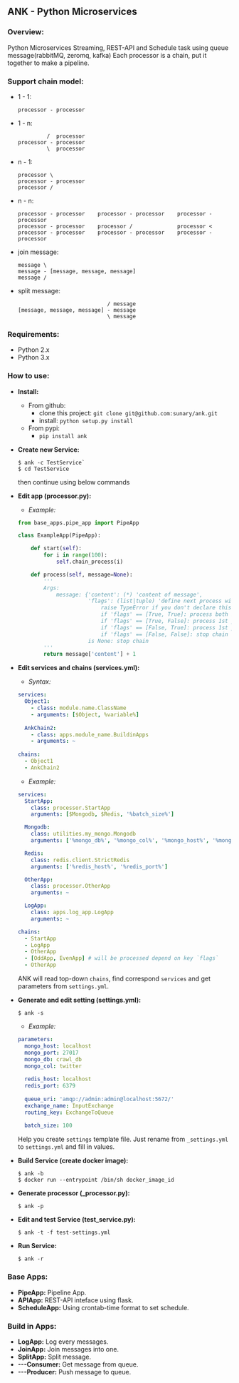 ## ANK - Python Microservices ##


### Overview: ###
 Python Microservices Streaming, REST-API and Schedule task using queue message(rabbitMQ, zeromq, kafka)
 Each processor is a chain, put it together to make a pipeline.
 
 
### Support chain model:
* 1 - 1:
    ```
    processor - processor
    ```
* 1 - n:
    ```
             /  processor
    processor - processor
             \  processor
    ```
* n - 1:
    ```
    processor \
    processor - processor
    processor /
    ```
* n - n:
    ```
    processor - processor    processor - processor    processor - processor
    processor - processor    processor /              processor < 
    processor - processor    processor - processor    processor - processor
    ```
* join message:
    ```
    message \
    message - [message, message, message]
    message /
    ```
* split message:
    ```
                                / message
    [message, message, message] - message
                                \ message
    ```
    

### Requirements: ###
* Python 2.x
* Python 3.x


### How to use: ###
* **Install:**
    * From github:
        - clone this project: `git clone git@github.com:sunary/ank.git`
        - install: `python setup.py install`
    * From pypi:
        - `pip install ank`
        
* **Create new Service:**
    ```shell
    $ ank -c TestService`
    $ cd TestService
    ```
    then continue using below commands

* **Edit app (processor.py):**
    * *Example:*
    ```python
    from base_apps.pipe_app import PipeApp

    class ExampleApp(PipeApp):
    
        def start(self):
            for i in range(100):
                self.chain_process(i)
    
        def process(self, message=None):
            '''
            Args:
                message: {'content': (*) 'content of message',
                          'flags': (list|tuple) 'define next process will be use'}
                              raise TypeError if you don't declare this in return of before braching-processor
                              if 'flags' == [True, True]: process both in next braching-processors
                              if 'flags' == [True, False]: process 1st processor in next braching-processors
                              if 'flags' == [False, True]: process 1st processor in next braching-processors
                              if 'flags' == [False, False]: stop chain
                          is None: stop chain
            '''
            return message['content'] + 1
    ```
    
* **Edit services and chains (services.yml):**
    * *Syntax:*
    ```yaml
    services:
      Object1:
        - class: module.name.ClassName
        - arguments: [$Object, %variable%] 
      
      AnkChain2:
        - class: apps.module_name.BuildinApps
        - arguments: ~
        
    chains:
      - Object1
      - AnkChain2
    ```
    * *Example:*
    ```yaml
    services:
      StartApp:
        class: processor.StartApp
        arguments: [$Mongodb, $Redis, '%batch_size%']
    
      Mongodb:
        class: utilities.my_mongo.Mongodb
        arguments: ['%mongo_db%', '%mongo_col%', '%mongo_host%', '%mongo_port%']
    
      Redis:
        class: redis.client.StrictRedis
        arguments: ['%redis_host%', '%redis_port%']
    
      OtherApp:
        class: processor.OtherApp
        arguments: ~
    
      LogApp:
        class: apps.log_app.LogApp
        arguments: ~
    
    chains:
      - StartApp
      - LogApp
      - OtherApp
      - [OddApp, EvenApp] # will be processed depend on key `flags`
      - OtherApp
    ```
    ANK will read top-down `chains`, find correspond `services` and get parameters from `settings.yml`.
    
* **Generate and edit setting (settings.yml):**
     ```shell
     $ ank -s
     ```
    * *Example:*
    ```yaml
    parameters:
      mongo_host: localhost
      mongo_port: 27017
      mongo_db: crawl_db
      mongo_col: twitter
      
      redis_host: localhost
      redis_port: 6379
      
      queue_uri: 'amqp://admin:admin@localhost:5672/'
      exchange_name: InputExchange
      routing_key: ExchangeToQueue
      
      batch_size: 100
    ```
    Help you create `settings` template file. Just rename from `_settings.yml` to `settings.yml` and fill in values.
    
* **Build Service (create docker image):**

    ```shell
    $ ank -b
    $ docker run --entrypoint /bin/sh docker_image_id
    ```
    
* **Generate processor (_processor.py):**
    
    ```shell
    $ ank -p
    ```
* **Edit and test Service (test_service.py):**

    ```shell
    $ ank -t -f test-settings.yml
    ```
* **Run Service:**

    ```shell
    $ ank -r
    ```
    
### Base Apps: ###
* **PipeApp:** Pipeline App.
* **APIApp:** REST-API inteface using flask.
* **ScheduleApp:** Using crontab-time format to set schedule.


### Build in Apps: ###
* **LogApp:** Log every messages.
* **JoinApp:** Join messages into one.
* **SplitApp:** Split message.
* **---Consumer:** Get message from queue.
* **---Producer:** Push message to queue.
